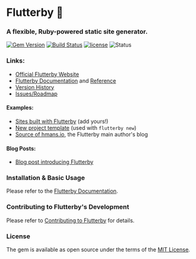# Flutterby 🦋

### A flexible, Ruby-powered static site generator.

[![Gem Version](https://badge.fury.io/rb/flutterby.svg)](https://badge.fury.io/rb/flutterby) [![Build Status](https://travis-ci.org/hmans/flutterby.svg?branch=master)](https://travis-ci.org/hmans/flutterby) [![license](https://img.shields.io/github/license/hmans/flutterby.svg)](https://github.com/hmans/flutterby/blob/master/LICENSE.txt) ![Status](https://img.shields.io/badge/status-active-brightgreen.svg)


### Links:

- [Official Flutterby Website](http://www.flutterby.run/)
- [Flutterby Documentation](http://www.flutterby.run/docs/) and [Reference](http://www.rubydoc.info/github/hmans/flutterby)
- [Version History](https://github.com/hmans/flutterby/blob/master/CHANGES.md)
- [Issues/Roadmap](https://github.com/hmans/flutterby/issues)

#### Examples:

- [Sites built with Flutterby](https://github.com/hmans/flutterby/wiki/Sites-built-with-Flutterby) (add yours!)
- [New project template](https://github.com/hmans/flutterby/tree/master/lib/templates/new_project/site) (used with `flutterby new`)
- [Source of hmans.io](https://github.com/hmans/hmans_me/tree/master/site), the Flutterby main author's blog

#### Blog Posts:

- [Blog post introducing Flutterby](http://hmans.io/posts/2017/01/11/flutterby.html)


### Installation & Basic Usage

Please refer to the [Flutterby Documentation](http://www.flutterby.run/docs/).


### Contributing to Flutterby's Development

Please refer to [Contributing to Flutterby](http://www.flutterby.run/docs/flutterby-development/contributing-to-flutterby.html) for details.



### License

The gem is available as open source under the terms of the [MIT License](http://opensource.org/licenses/MIT).

